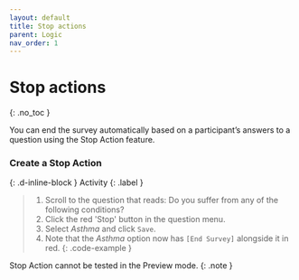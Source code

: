 ```yaml
---
layout: default
title: Stop actions
parent: Logic
nav_order: 1
---
```


# Stop actions
{: .no_toc }

You can end the survey automatically based on a participant’s answers to a question using the Stop Action feature.


### Create a Stop Action
{: .d-inline-block }
Activity
{: .label }

> 1. Scroll to the question that reads: Do you suffer from any of the following conditions?
> 2. Click the red 'Stop' button in the question menu.
> 3. Select _Asthma_ and click `Save`.
> 4. Note that the _Asthma_ option now has `[End Survey]` alongside it in red.
{: .code-example }
<!-- The {: .code-example } snippet causes the paragraph above to be enclosed in a box. -->

Stop Action cannot be tested in the Preview mode.
{: .note }
